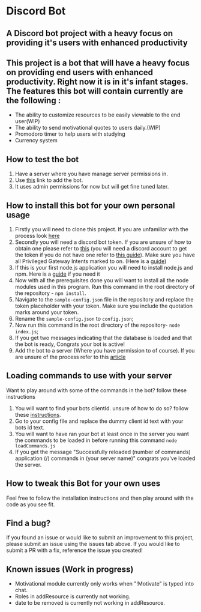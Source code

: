 # Discord Bot

## A Discord bot project with a heavy focus on providing it's users with enhanced productivity

This project is a bot that will have a heavy focus on providing end users with enhanced productivity. Right now it is in it's infant stages. The features this bot will contain currently are the following :
-
- The ability to customize resources to be easily viewable to the end user(WIP)
- The ability to send motivational quotes to users daily.(WIP)
- Promodoro timer to help users with studying
- Currency system

## How to test the bot 

1. Have a server where you have manage server permissions in.
2. Use <a href = "https://discord.com/api/oauth2/authorize?client_id=1190060434628284447&permissions=8&scope=bot">this</a> link to add the bot.
3. It uses admin permissions for now but will get fine tuned later.

## How to install this bot for your own personal usage


1. Firstly you will need to clone this project. If you are unfamiliar with the process look <a href="https://docs.github.com/en/repositories/creating-and-managing-repositories/cloning-a-repository">here</a>
2. Secondly you will need a discord bot token. If you are unsure of how to obtain one please refer to <a href="https://www.writebots.com/discord-bot-token/">this</a> (you will need a discord account to get the token if you do not have one refer to <a href="https://support.discord.com/hc/en-us/articles/360033931551-Getting-Started#h_01H4RR2GE2FAK7DZ5W3765NGVT">this guide</a>). Make sure you have all Privileged Gateway Intents marked to on. (Here is a <a href="https://discordjs.guide/popular-topics/intents.html#privileged-intents">guide<a>)
3. If this is your first node.js application you will need to install node.js and npm. Here is a <a href="https://docs.npmjs.com/downloading-and-installing-node-js-and-npm">guide</a> if you need it  
4. Now with all the prerequisites done you will want to install all the node modules used in this program. Run this command in the root directory of the repository - `npm install`.
5. Navigate to the `sample-config.json` file in the repository and replace the token placeholder with your token. Make sure you include the quotation marks around your token.
6. Rename the `sample-config.json` to `config.json`;
7. Now run this command in the root directory of the repository- `node index.js`;
8. If you get two messages indicating that the database is loaded and that the bot is ready, Congrats your bot is active!
9. Add the bot to a server (Where you have permission to of course). If you are unsure of the process refer to this <a href="https://discordjs.guide/preparations/adding-your-bot-to-servers.html#bot-invite-links">article</a>

## Loading commands to use with your server

Want to play around with some of the commands in the bot? follow these instructions

1. You will want to find your bots clientId. unsure of how to do so? follow these <a href="https://docs.discloudbot.com/v/en/suport/faq/id-bot">instructions</a>.
2. Go to your config file and replace the dummy client id text with your bots id text.
3. You will want to have ran your bot at least once in the server you want the commands to be loaded in before running this command `node loadCommands.js`
4. If you get the message "Successfully reloaded (number of commands) application (/) commands in (your server name)" congrats you've loaded the server.

## How to tweak this Bot for your own uses

Feel free to follow the installation instructions and then play around with the code as you see fit.

## Find a bug?

If you found an issue or would like to submit an improvement to this project, please submit an issue using the issues tab above. If you would like to submit a PR with a fix, reference the issue you created!

## Known issues (Work in progress)

- Motivational module currently only works when "!Motivate" is typed into chat.
- Roles in addResource is currently not working.
- date to be removed  is currently not working in addResource.
